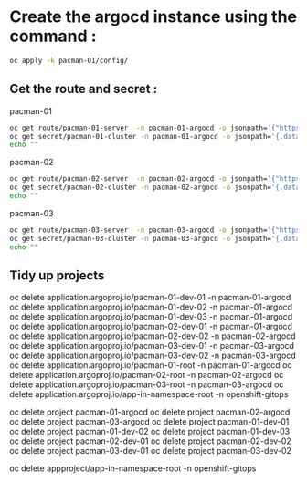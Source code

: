 # Create the argocd instance using the command : 

````bash
oc apply -k pacman-01/config/
````

## Get the route and secret :

pacman-01

````bash
oc get route/pacman-01-server  -n pacman-01-argocd -o jsonpath='{"https://"}{.spec.host}{"\n"}'
oc get secret/pacman-01-cluster -n pacman-01-argocd -o jsonpath='{.data.admin\.password}'| base64 -d 
echo ""
````

pacman-02

````bash
oc get route/pacman-02-server  -n pacman-02-argocd -o jsonpath='{"https://"}{.spec.host}{"\n"}'
oc get secret/pacman-02-cluster -n pacman-02-argocd -o jsonpath='{.data.admin\.password}'| base64 -d 
echo ""
````

pacman-03

````bash
oc get route/pacman-03-server  -n pacman-03-argocd -o jsonpath='{"https://"}{.spec.host}{"\n"}'
oc get secret/pacman-03-cluster -n pacman-03-argocd -o jsonpath='{.data.admin\.password}'| base64 -d 
echo ""
````

## Tidy up projects

oc delete application.argoproj.io/pacman-01-dev-01 -n pacman-01-argocd
oc delete application.argoproj.io/pacman-01-dev-02 -n pacman-01-argocd
oc delete application.argoproj.io/pacman-01-dev-03 -n pacman-01-argocd
oc delete application.argoproj.io/pacman-02-dev-01 -n pacman-01-argocd
oc delete application.argoproj.io/pacman-02-dev-02 -n pacman-02-argocd
oc delete application.argoproj.io/pacman-03-dev-01 -n pacman-03-argocd
oc delete application.argoproj.io/pacman-03-dev-02 -n pacman-03-argocd
oc delete application.argoproj.io/pacman-01-root -n pacman-01-argocd
oc delete application.argoproj.io/pacman-02-root -n pacman-02-argocd
oc delete application.argoproj.io/pacman-03-root -n pacman-03-argocd
oc delete application.argoproj.io/app-in-namespace-root -n openshift-gitops

oc delete project pacman-01-argocd
oc delete project pacman-02-argocd
oc delete project pacman-03-argocd
oc delete project pacman-01-dev-01
oc delete project pacman-01-dev-02
oc delete project pacman-01-dev-03
oc delete project pacman-02-dev-01
oc delete project pacman-02-dev-02
oc delete project pacman-03-dev-01
oc delete project pacman-03-dev-02

oc delete appproject/app-in-namespace-root -n openshift-gitops